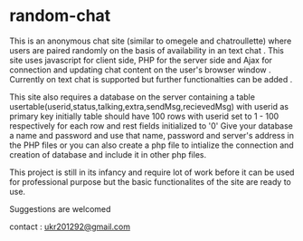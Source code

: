 random-chat
===========

This is an anonymous chat site (similar to omegele and chatroullette) where users are paired randomly on the basis of 
availability in an text chat . This site uses javascript for client side, PHP for the server side and Ajax for connection and updating chat content on the user's browser window . Currently on text chat is supported but further functionalties can be added .

This site also requires a database on the server containing a table usertable(userid,status,talking,extra,sendMsg,recievedMsg) with userid as primary key
initially table should have 100 rows with userid set to 1 - 100 respectively for each row and rest fields initialized to '0'
Give your database a name and password and use that name, password and server's address in the PHP files or you can also create a php file to intialize the connection and creation of database and include it in other php files.

This project is still in its infancy and require lot of work before it can be used for professional purpose but the basic functionalites of the site are ready to use.

Suggestions are welcomed

contact : ukr201292@gmail.com
